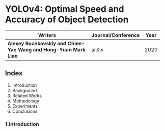 # YOLOv4: Optimal Speed and Accuracy of Object Detection

| Writers | Journal/Conference | Year |
|---------|--------------------|------|
| **Alexey Bochkovskiy and Chien-Yao Wang and Hong-Yuan Mark Liao** | arXiv | 2020 |


## Index
1. Introduction
2. Background
3. Related Works
4. Methodology
5. Experiments
6. Conclusions

### 1.Introduction

